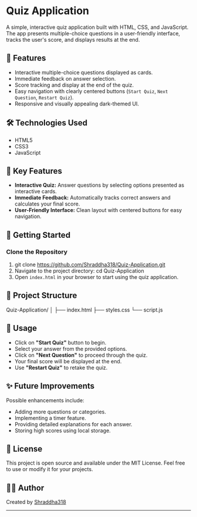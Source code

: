 # Quiz Application

A simple, interactive quiz application built with HTML, CSS, and JavaScript. The app presents multiple-choice questions in a user-friendly interface, tracks the user's score, and displays results at the end.

## 🚀 Features

- Interactive multiple-choice questions displayed as cards.
- Immediate feedback on answer selection.
- Score tracking and display at the end of the quiz.
- Easy navigation with clearly centered buttons (`Start Quiz`, `Next Question`, `Restart Quiz`).
- Responsive and visually appealing dark-themed UI.

## 🛠️ Technologies Used

- HTML5
- CSS3
- JavaScript

## 🎯 Key Features

- **Interactive Quiz:** Answer questions by selecting options presented as interactive cards.
- **Immediate Feedback:** Automatically tracks correct answers and calculates your final score.
- **User-Friendly Interface:** Clean layout with centered buttons for easy navigation.

## 🚀 Getting Started

### Clone the Repository
1. git clone https://github.com/Shraddha318/Quiz-Application.git
2. Navigate to the project directory: cd Quiz-Application 
3. Open `index.html` in your browser to start using the quiz application.

## 📄 Project Structure
Quiz-Application/
│
├── index.html
├── styles.css
└── script.js


## 🚀 Usage

- Click on **"Start Quiz"** button to begin.
- Select your answer from the provided options.
- Click on **"Next Question"** to proceed through the quiz.
- Your final score will be displayed at the end.
- Use **"Restart Quiz"** to retake the quiz.

## ✨ Future Improvements

Possible enhancements include:
- Adding more questions or categories.
- Implementing a timer feature.
- Providing detailed explanations for each answer.
- Storing high scores using local storage.

## 📄 License

This project is open source and available under the MIT License. Feel free to use or modify it for your projects.

## 👩‍💻 Author

Created by [Shraddha318](https://github.com/Shraddha318)

---


